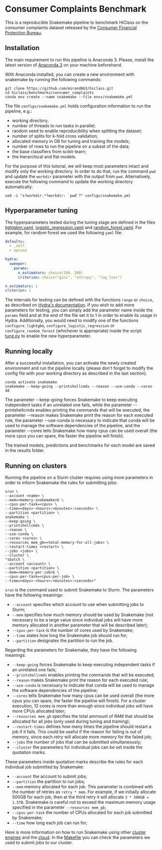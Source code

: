 # Consumer Complaints Benchmark

This is a reproducible Snakemake pipeline to benchmark HiClass on the consumer complaints dataset released by the [Consumer Financial Protection Bureau](https://www.consumerfinance.gov/data-research/consumer-complaints/).

## Installation

The main requirement to run this pipeline is Anaconda 3. Please, install the latest version of [Anaconda 3](https://www.anaconda.com/products/distribution) on your machine beforehand.

With Anaconda installed, you can create a new environment with snakemake by running the following commands:

```
git clone https://github.com/mirand863/hiclass.git
cd hiclass/benchmarks/consumer_complaints
conda env create --name snakemake --file envs/snakemake.yml
```

The file `configs/snakemake.yml` holds configuration information to run the pipeline, e.g.:
- working directory;
- number of threads to run tasks in parallel;
- random seed to enable reproducibility when splitting the dataset;
- number of splits for k-fold cross validation;
- allocated memory in GB for tuning and training the models;
- number of rows to run the pipeline on a subset of the data;
- the base classifiers from scikit-learn;
- the hierarchical and flat models.

For the purpose of this tutorial, we will keep most parameters intact and modify only the working directory. In order to do that, run the command `pwd` and update the `workdir` parameter with the output from `pwd`. Alternatively, execute the following command to update the working directory automatically:

```
sed -i "s?workdir.*?workdir: `pwd`?" configs/snakemake.yml
```

## Hyperparameter tuning

The hyperparameters tested during the tuning stage are defined in the files [lightgbm.yaml](configs/lightgbm.yaml), [logistic_regression.yaml](configs/logistic_regression.yaml) and [random_forest.yaml](configs/random_forest.yaml). For example, for random forest we used the following `yaml` file:

```yml
defaults:
  - _self_
  - optuna

hydra:
  sweeper:
    params:
      n_estimators: choice(100, 200)
      criterion: choice("gini", "entropy", "log_loss")

n_estimators: 1
criterion: 1
```

The intervals for testing can be defined with the functions `range` or `choice`, as described on [Hydra's documentation](https://hydra.cc/docs/plugins/optuna_sweeper/). If you wish to add more parameters for testing, you can simply add the parameter name inside the `params` field and at the end of the file set it to 1 in order to enable its usage in Hydra. Additionally, you would need to modify one of the functions `configure_lightgbm`, `configure_logistic_regression` or `configure_random_forest` (whichever is appropriate) inside the script [tune.py](scripts/tune.py) to enable the new hyperparameter.

## Running locally

After a successful installation, you can activate the newly created environment and run the pipeline locally (please don't forget to modify the config file with your working directory as described in the last section).

```
conda activate snakemake
snakemake --keep-going --printshellcmds --reason --use-conda --cores 48
```

The parameter --keep-going forces Snakemake to keep executing independent tasks if an unrelated one fails, while the parameter --printshellcmds enables printing the commands that will be executed, the parameter --reason makes Snakemake print the reason for each executed rule, the parameter --use-conda is necessary to indicate that conda will be used to manage the software dependencies of the pipeline, and the parameter --cores tells Snakemake how many cpus can be used overall (the more cpus you can spare, the faster the pipeline will finish).

The trained models, predictions and benchmarks for each model are saved in the results folder.

## Running on clusters

Running the pipeline on a Slurm cluster requires using more parameters in order to inform Snakemake the rules for submitting jobs:

```shell
srun \
--account <name> \
--mem=<memory-snakemake>G \
--cpus-per-task=<cpus> \
--time=<days>-<hours>:<minutes>:<seconds> \
--partition <partition> \
snakemake \
--keep-going \
--printshellcmds \
--reason \
--use-conda \
--cores <cores> \
--resources mem_gb=<total-memory-for-all-jobs> \
--restart-times <restart> \
--jobs <jobs> \
--cluster \
"sbatch \
--account <account> \
--partition <partition> \
--mem=<memory-per-job>G \
--cpus-per-task=<cpus-per-job> \
--time=<days>-<hours>:<minutes>:<seconds>"
```

`srun` is the command used to submit Snakemake to Slurm. The parameters have the following meanings:

- `--account` specifies which account to use when submitting jobs to Slurm;
- `--mem` specifies how much memory should be used by Snakemake (not necessary to be a large value since individual jobs will have more memory allocated in another parameter that will be described later);
- `--cpus-per-task` is the number of cores used by Snakemake;
- `--time` states how long the Snakemake job should run for;
- `--partition` designates the partition to run the job.

Regarding the parameters for Snakemake, they have the following meanings:
- `--keep-going` forces Snakemake to keep executing independent tasks if an unrelated one fails;
- `--printshellcmds` enables printing the commands that will be executed;
- `--reason` makes Snakemake print the reason for each executed rule;
- `--use-conda` is necessary to indicate that conda will be used to manage the software dependencies of the pipeline;
- `--cores` tells Snakemake how many cpus can be used overall (the more cpus you can spare, the faster the pipeline will finish). For a cluster execution, 12 cores is more than enough since individual jobs will have more CPUs allocated later;
- `--resources mem_gb` specifies the total ammount of RAM that should be allocated for all jobs (only used during tuning and training);
- `--restart-times` defines how many times the pipeline should restart a job if it fails. This could be useful if the reason for failing is out of memory, since each retry will allocate more memory for the failed job;
- `--jobs` the number of jobs that can be submitted simultaneously;
- `--cluster` the parameters for individual jobs can be set inside the quotation marks.

These parameters inside quotation marks describe the rules for each individual job submitted by Snakemake:
- `--account` the account to submit jobs;
- `--partition` the partition to run jobs;
- `--mem` memory allocated for each job. This parameter is combined with the number of retries as `retry * mem`. For example, if we initially allocate 500GB for each job, then at the third retry it will allocate `3 * 500GB = 1.5TB`. Snakemake is careful not to exceed the maximum memory usage specified in the parameter `--resources mem_gb`;
- `--cpus-per-task` the number of CPUs allocated for each job submitted by Snakemake;
- `--time` how long each job can run for;

Here is more information on how to run Snakemake using other [cluster engines](https://snakemake.readthedocs.io/en/stable/executing/cluster.html) and the [cloud](https://snakemake.readthedocs.io/en/stable/executing/cloud.html). In the [Makefile](Makefile) you can check the parameters we used to submit jobs to our cluster.
